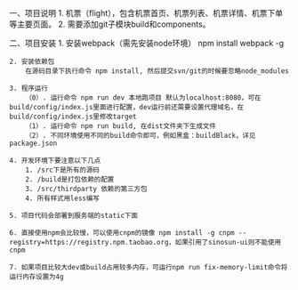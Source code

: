 一、项目说明
    1. 机票（flight），包含机票首页、机票列表、机票详情、机票下单等主要页面。
    2. 需要添加git子模块build和components。

二、项目安装
    1. 安装webpack（需先安装node环境）
        npm install webpack -g
        
    2. 安装依赖包
        在源码目录下执行命令 npm install, 然后提交svn/git的时候要忽略node_modules

    3. 程序运行
        （0）. 运行命令 npm run dev 本地跑项目 默认为localhost:8080，可在build/config/index.js里面进行配置，dev运行前还需要设置代理域名，在build/config/index.js里修改target
        （1）. 运行命令 npm run build, 在dist文件夹下生成文件
        （2）. 不同环境使用不同的build命令即可，例如黑盒：buildBlack，详见package.json

    4. 开发环境下要注意以下几点
        1. /src下是所有的源码
        2. /build是打包依赖的配置
        3. /src/thirdparty 依赖的第三方包
        4. 所有样式用less编写

    5. 项目代码会部署到服务端的static下面

    6. 直接使用npm会比较慢，可以使用cnpm的镜像 npm install -g cnpm --registry=https://registry.npm.taobao.org，如果引用了sinosun-ui则不能使用cnpm

    7. 如果项目比较大dev或build占用较多内存，可运行npm run fix-memory-limit命令将运行内存设置为4g